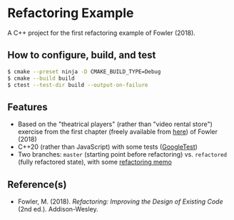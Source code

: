 # Refactoring Example

A C++ project for the first refactoring example of Fowler (2018).

## How to configure, build, and test

```bash
$ cmake --preset ninja -D CMAKE_BUILD_TYPE=Debug
$ cmake --build build
$ ctest --test-dir build --output-on-failure
```

## Features

* Based on the "theatrical players" (rather than "video rental store") exercise from the first chapter (freely available from [here](https://www.thoughtworks.com/books/refactoring2)) of Fowler (2018)
* C++20 (rather than JavaScript) with some tests ([GoogleTest](https://github.com/google/googletest))
* Two branches: `master` (starting point before refactoring) vs. `refactored` (fully refactored state), with some [refactoring memo](doc/memo.md)

## Reference(s)
* Fowler, M. (2018). _Refactoring: Improving the Design of Existing Code_ (2nd ed.). Addison-Wesley.
